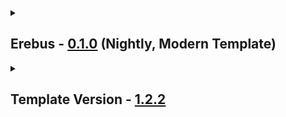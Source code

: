 <details close>
<summary><h2>
  Erebus - <a href="">0.1.0</a> (Nightly, Modern Template)
</h2></summary><br>

- Additions
  - Mods
    - Atlas Abyss - [1.2.6](https://thunderstore.io/c/lethal-company/p/Zingar/Atlas_Abyss/v/1.2.6)
    - Deepcore Mines - [1.0.2](https://thunderstore.io/c/lethal-company/p/Beaniebe/Deepcore_Mines/v/1.0.2) + itolib - [0.3.2](https://thunderstore.io/c/lethal-company/p/pacoito/itolib/v/0.3.2)
    - LC Office - [2.3.3](https://thunderstore.io/c/lethal-company/p/Piggy/LC_Office/v/2.3.3) + DungeonGenerationPlus - [1.4.1](https://thunderstore.io/c/lethal-company/p/Alice/DungeonGenerationPlus/v/1.4.1)
    - Maritopia - [0.9.4](https://thunderstore.io/c/lethal-company/p/Tolian/Maritopia/v/0.9.4) + JLL - [1.9.8](https://thunderstore.io/c/lethal-company/p/JacobG5/JLL/v/1.9.8) + LethalLevelLoader - [1.4.11](https://thunderstore.io/c/lethal-company/p/IAmBatby/LethalLevelLoader/v/1.4.11)
  - Resourcepacks / Shaderpacks
    - none
- Updates
  - Modpack
    - Moratorium - [0.6.0](https://github.com/Apollonu/Moratorium/blob/main/CHANGELOG.md)
  - Mods
    - none
  - Configs
    - [LC Office](https://thunderstore.io/c/lethal-company/p/Piggy/LC_Office)
    - [LethalLevelLoader](https://thunderstore.io/c/lethal-company/p/IAmBatby/LethalLevelLoader)
  - Resourcepacks / Shaderpacks
    - none
- Fixes
  - none
- Reverts / Removals
  - Reverts
    - none
  - Removals
    - none
</details>

<details close>
<summary><h2>
  Template Version - <a href="">1.2.2</a>
</h2></summary><br>

- Additions
  - Mods
    - none - 0.0.0
  - Resourcepacks / Shaderpacks
    - none - 0.0.0
- Updates
  - Modpack
    - none 0.0.0 -> 0.0.0
  - Mods
    - none 0.0.0 -> 0.0.0
  - Configs
    - none (?)
  - Resourcepacks / Shaderpacks
    - none 0.0.0 -> 0.0.0
- Fixes
  - none
- Reverts / Removals
  - Reverts
    - none
  - Removals
    - none
</details>
